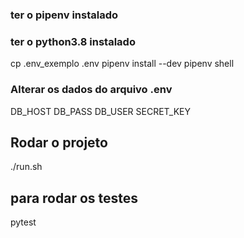 ### ter o pipenv instalado
### ter o python3.8 instalado

cp .env_exemplo .env
pipenv install --dev
pipenv shell
### Alterar os dados do arquivo .env
DB_HOST
DB_PASS
DB_USER
SECRET_KEY

## Rodar o projeto
./run.sh


## para rodar os testes
pytest